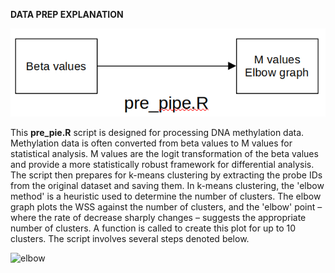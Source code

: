 
**DATA PREP EXPLANATION**

![in-out](https://github.com/gastonguaysiu/ML-AD-reclassification/blob/main/pre-processing/input_output.png?raw=true)

This **pre_pie.R** script is designed for processing DNA methylation data. Methylation data is often converted from beta values to M values for statistical analysis. M values are the logit transformation of the beta values and provide a more statistically robust framework for differential analysis. The script then prepares for k-means clustering by extracting the probe IDs from the original dataset and saving them. In k-means clustering, the 'elbow method' is a heuristic used to determine the number of clusters. The elbow graph plots the WSS against the number of clusters, and the 'elbow' point – where the rate of decrease sharply changes – suggests the appropriate number of clusters. A function is called to create this plot for up to 10 clusters. The script involves several steps denoted below.

![elbow](https://github.com/gastonguaysiu/ML-AD-reclassification/assets/57044794/99907bec-8728-430a-9d34-5794306be2a2)
